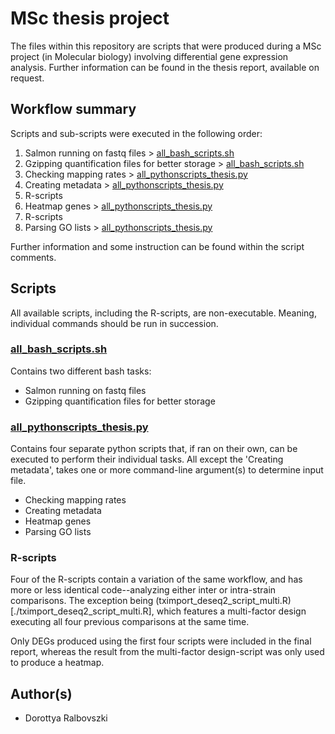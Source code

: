 # MSc thesis project

The files within this repository are scripts that were produced during a MSc project (in Molecular biology) involving differential gene expression analysis. Further information can be found in the thesis report, available on request.

## Workflow summary

Scripts and sub-scripts were executed in the following order:

1. Salmon running on fastq files > [all_bash_scripts.sh](.all_bash_scripts.sh)
2. Gzipping quantification files for better storage > [all_bash_scripts.sh](.all_bash_scripts.sh)
3. Checking mapping rates > [all_pythonscripts_thesis.py](.all_pythonscripts_thesis.py)
4. Creating metadata > [all_pythonscripts_thesis.py](.all_pythonscripts_thesis.py)
5. R-scripts
6. Heatmap genes > [all_pythonscripts_thesis.py](.all_pythonscripts_thesis.py)
7. R-scripts
8. Parsing GO lists > [all_pythonscripts_thesis.py](.all_pythonscripts_thesis.py)

Further information and some instruction can be found within the script comments.

## Scripts

All available scripts, including the R-scripts, are non-executable. Meaning, individual commands should be run in succession.

### [all_bash_scripts.sh](.all_bash_scripts.sh)

Contains two different bash tasks:

- Salmon running on fastq files
- Gzipping quantification files for better storage

### [all_pythonscripts_thesis.py](.all_pythonscripts_thesis.py)

Contains four separate python scripts that, if ran on their own, can be executed to perform their individual tasks. All except the 'Creating metadata', takes one or more command-line argument(s) to determine input file.

- Checking mapping rates
- Creating metadata
- Heatmap genes
- Parsing GO lists

### R-scripts

Four of the R-scripts contain a variation of the same workflow, and has more or less identical code--analyzing either inter or intra-strain comparisons. The exception being (tximport_deseq2_script_multi.R)[./tximport_deseq2_script_multi.R], which features a multi-factor design executing all four previous comparisons at the same time.

Only DEGs produced using the first four scripts were included in the final report, whereas the result from the multi-factor design-script was only used to produce a heatmap.

## Author(s)

- Dorottya Ralbovszki
